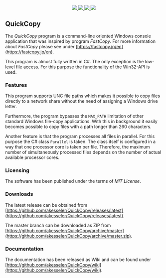<p align="center">
  <a href="https://github.com/akesseler/QuickCopy/blob/master/LICENSE.md" alt="license">
    <img src="https://img.shields.io/github/license/akesseler/QuickCopy.svg" />
  </a>
  <a href="https://github.com/akesseler/QuickCopy/releases/latest" alt="latest">
    <img src="https://img.shields.io/github/release/akesseler/QuickCopy.svg" />
  </a>
  <a href="https://github.com/akesseler/QuickCopy/archive/master.zip" alt="master">
    <img src="https://img.shields.io/github/languages/code-size/akesseler/QuickCopy.svg" />
  </a>
  <a href="https://github.com/akesseler/QuickCopy/wiki" alt="wiki">
    <img src="https://img.shields.io/badge/wiki-API-orange.svg" />
  </a>
</p>

## QuickCopy

The _QuickCopy_ program is a command-line oriented Windows console application that 
was inspired by program _FastCopy_. For more information about _FastCopy_ please see 
under [https://fastcopy.jp/en](https://fastcopy.jp/en).

This program is almost fully written in C#. The only exception is the low-level file 
access. For this purpose the functionality of the Win32-API is used. 

### Features 

This program supports UNC file paths which makes it possible to copy files directly 
to a network share without the need of assigning a Windows drive letter.

Furthermore, the program bypasses the `MAX_PATH` limitation of other standard Windows 
file-copy applications. With this in background it easily becomes possible to copy 
files with a path longer than 260 characters.

Another feature is that the program processes all files in parallel. For this purpose 
the C# class `Parallel` is taken. The class itself is configured in a way that one 
processor core is taken per file. Therefore, the maximum number of simultaneously 
processed files depends on the number of actual available processor cores.

### Licensing

The software has been published under the terms of _MIT License_.

### Downloads

The latest release can be obtained from [https://github.com/akesseler/QuickCopy/releases/latest](https://github.com/akesseler/QuickCopy/releases/latest).

The master branch can be downloaded as ZIP from [https://github.com/akesseler/QuickCopy/archive/master](https://github.com/akesseler/QuickCopy/archive/master.zip).

### Documentation

The documentation has been released as Wiki and can be found under [https://github.com/akesseler/QuickCopy/wiki](https://github.com/akesseler/QuickCopy/wiki).

